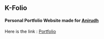 ## K-Folio
#### Personal Portfolio Website made for [Anirudh](https://github.com/AnirudhDaya)
 Here is the link : [Portfolio](https://anirudhdayanand.live/)
